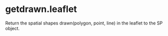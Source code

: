 # getdrawn.leaflet
Return the spatial shapes drawn(polygon, point, line) in the leaflet to the SP object.

